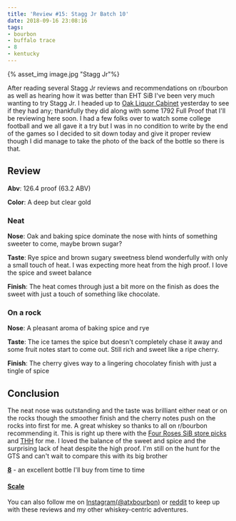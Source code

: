 ```yaml
---
title: 'Review #15: Stagg Jr Batch 10'
date: 2018-09-16 23:08:16
tags: 
- bourbon
- buffalo trace
- 8
- kentucky
---
```


{% asset_img image.jpg "Stagg Jr"%}

After reading several Stagg Jr reviews and recommendations on r/bourbon as well as hearing how it was better than EHT SiB I've been very much wanting to try Stagg Jr. I headed up to [Oak Liquor Cabinet](https://www.instagram.com/oakliquorcabinet/) yesterday to see if they had any; thankfully they did along with some 1792 Full Proof that I'll be reviewing here soon. I had a few folks over to watch some college football and we all gave it a try but I was in no condition to write by the end of the games so I decided to sit down today and give it proper review though I did manage to take the photo of the back of the bottle so there is that.

## Review

**Abv**: 126.4 proof (63.2 ABV)

**Color**: A deep but clear gold

### Neat

**Nose**: Oak and baking spice dominate the nose with hints of something sweeter to come, maybe brown sugar?

**Taste**: Rye spice and brown sugary sweetness blend wonderfully with only a small touch of heat. I was expecting more heat from the high proof. I love the spice and sweet balance

**Finish**: The heat comes through just a bit more on the finish as does the sweet with just a touch of something like chocolate. 

### On a rock

**Nose**: A pleasant aroma of baking spice and rye

**Taste**: The ice tames the spice but doesn't completely chase it away and some fruit notes start to come out. Still rich and sweet like a ripe cherry.

**Finish**: The cherry gives way to a lingering chocolatey finish with just a tingle of spice

## Conclusion 
The neat nose was outstanding and the taste was brilliant either neat or on the rocks though the smoother finish and the cherry notes push on the rocks into first for me. A great whiskey so thanks to all on r/bourbon recommending it. This is right up there with the [Four Roses SiB store picks](http://atxbourbon.com/2018/08/07/Review-1-Four-Rose-Single-Barrel-OBSQ-Recipe/) and [THH](http://atxbourbon.com/2018/08/14/Review-3-Thomas-H-Handy-Sazerac/) for me. I loved the balance of the sweet and spice and the surprising lack of heat despite the high proof. I'm still on the hunt for the GTS and can't wait to compare this with its big brother

[**8**](https://atxbourbon.com/tags/8/) - an excellent bottle I'll buy from time to time

#### [Scale](http://atxbourbon.com/Scale/)

You can also follow me on [Instagram(@atxbourbon)](https://www.instagram.com/atxbourbon/) or [reddit](https://www.reddit.com/r/scottmotorraddrinks/) to keep up with these reviews and my other whiskey-centric adventures.
